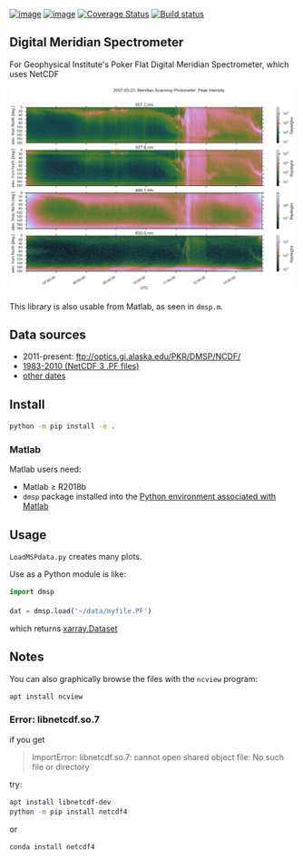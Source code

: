 [![image](https://zenodo.org/badge/DOI/10.5281/zenodo.167565.svg)](https://doi.org/10.5281/zenodo.167565)
[![image](https://travis-ci.org/scivision/digital-meridian-spectrometer.svg?branch=master)](https://travis-ci.org/scivision/digital-meridian-spectrometer)
[![Coverage Status](https://coveralls.io/repos/github/scivision/digital-meridian-spectrometer/badge.svg?branch=master)](https://coveralls.io/github/scivision/digital-meridian-spectrometer?branch=master)
[![Build status](https://ci.appveyor.com/api/projects/status/r7044ijm5pgmawwg?svg=true)](https://ci.appveyor.com/project/scivision/digital-meridian-spectrometer)


## Digital Meridian Spectrometer

For Geophysical Institute's Poker Flat Digital Meridian Spectrometer, which uses NetCDF

![example of PF-DMSP data](tests/demo.png)

This library is also usable from Matlab, as seen in `dmsp.m`.


## Data sources

* 2011-present: ftp://optics.gi.alaska.edu/PKR/DMSP/NCDF/
* [1983-2010 (NetCDF 3 .PF files)](http://optics.gi.alaska.edu/realtime/data/msp/pkr)
* [other dates](http://optics.gi.alaska.edu/realtime/data/archive/PKR_MSP_X/)


## Install

```sh
python -m pip install -e .
```

### Matlab
Matlab users need:
* Matlab &ge; R2018b
* `dmsp` package installed into the [Python environment associated with Matlab](https://www.scivision.co/matlab-python-user-module-import/#switching-python-version)

## Usage

`LoadMSPdata.py` creates many plots.

Use as a Python module is like:
```python
import dmsp

dat = dmsp.load('~/data/myfile.PF')
```
which returns [xarray.Dataset](http://xarray.pydata.org/en/stable/generated/xarray.Dataset.html)

## Notes

You can also graphically browse the files with the `ncview` program:
```sh
apt install ncview
```

### Error: libnetcdf.so.7

if you get

> ImportError: libnetcdf.so.7: cannot open shared object file: No such file or directory

try:
```sh
apt install libnetcdf-dev
python -m pip install netcdf4
```
or
```sh
conda install netcdf4
```
